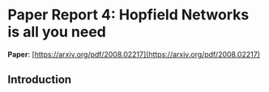 # Paper Report 4: Hopfield Networks is all you need

**Paper**: [https://arxiv.org/pdf/2008.02217](https://arxiv.org/pdf/2008.02217)

## Introduction
